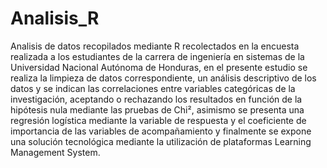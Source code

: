 # Analisis_R
 Analisis de datos recopilados mediante R recolectados en la encuesta realizada a los estudiantes de la carrera de ingeniería en sistemas de la Universidad Nacional Autónoma de Honduras, en el presente estudio se realiza la limpieza de datos correspondiente, un análisis descriptivo de los datos y se indican las correlaciones entre variables categóricas de la investigación, aceptando o rechazando los resultados en función de la hipótesis nula mediante las pruebas de Chi², asimismo se presenta una regresión logística mediante la variable de respuesta y el coeficiente de importancia de las variables de acompañamiento y finalmente se expone una solución tecnológica mediante la utilización de plataformas Learning Management System.
